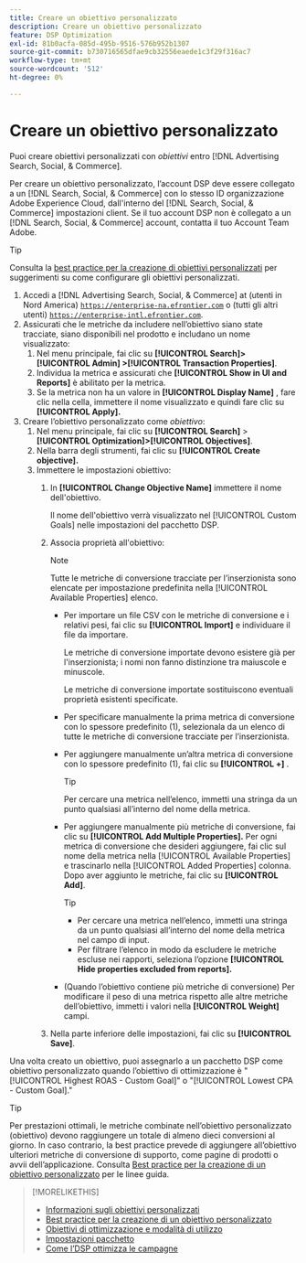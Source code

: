```yaml
---
title: Creare un obiettivo personalizzato
description: Creare un obiettivo personalizzato
feature: DSP Optimization
exl-id: 81b0acfa-085d-495b-9516-576b952b1307
source-git-commit: b730716565dfae9cb32556eaede1c3f29f316ac7
workflow-type: tm+mt
source-wordcount: '512'
ht-degree: 0%

---
```


# Creare un obiettivo personalizzato

Puoi creare obiettivi personalizzati con *obiettivi* entro [!DNL Advertising Search, Social, & Commerce].

Per creare un obiettivo personalizzato, l’account DSP deve essere collegato a un [!DNL Search, Social, & Commerce] con lo stesso ID organizzazione Adobe Experience Cloud, dall&#39;interno del [!DNL Search, Social, & Commerce] impostazioni client. Se il tuo account DSP non è collegato a un [!DNL Search, Social, & Commerce] account, contatta il tuo Account Team Adobe.

>[!TIP]
>
>Consulta la [best practice per la creazione di obiettivi personalizzati](custom-goal-best-practices.md) per suggerimenti su come configurare gli obiettivi personalizzati.

1. Accedi a [!DNL Advertising Search, Social, & Commerce] at (utenti in Nord America) [`https://enterprise-na.efrontier.com`](https://enterprise-na.efrontier.com) o (tutti gli altri utenti) [`https://enterprise-intl.efrontier.com`](https://enterprise-intl.efrontier.com).
1. Assicurati che le metriche da includere nell’obiettivo siano state tracciate, siano disponibili nel prodotto e includano un nome visualizzato:
   1. Nel menu principale, fai clic su **[!UICONTROL Search]> [!UICONTROL Admin] >[!UICONTROL Transaction Properties]**.
   1. Individua la metrica e assicurati che **[!UICONTROL Show in UI and Reports]** è abilitato per la metrica.
   1. Se la metrica non ha un valore in **[!UICONTROL Display Name]** , fare clic nella cella, immettere il nome visualizzato e quindi fare clic su **[!UICONTROL Apply].**
1. Creare l’obiettivo personalizzato come *obiettivo*:
   1. Nel menu principale, fai clic su **[!UICONTROL Search]** > **[!UICONTROL Optimization]>[!UICONTROL Objectives]**.
   1. Nella barra degli strumenti, fai clic su **[!UICONTROL Create objective].**
   1. Immettere le impostazioni obiettivo:
      1. In **[!UICONTROL Change Objective Name]** immettere il nome dell&#39;obiettivo.

         Il nome dell&#39;obiettivo verrà visualizzato nel [!UICONTROL Custom Goals] nelle impostazioni del pacchetto DSP.

      1. Associa proprietà all&#39;obiettivo:

         >[!NOTE]
         >
         > Tutte le metriche di conversione tracciate per l’inserzionista sono elencate per impostazione predefinita nella [!UICONTROL Available Properties] elenco.

         * Per importare un file CSV con le metriche di conversione e i relativi pesi, fai clic su **[!UICONTROL Import]** e individuare il file da importare.

           Le metriche di conversione importate devono esistere già per l&#39;inserzionista; i nomi non fanno distinzione tra maiuscole e minuscole.

           Le metriche di conversione importate sostituiscono eventuali proprietà esistenti specificate.

         * Per specificare manualmente la prima metrica di conversione con lo spessore predefinito (1), selezionala da un elenco di tutte le metriche di conversione tracciate per l’inserzionista.

         * Per aggiungere manualmente un’altra metrica di conversione con lo spessore predefinito (1), fai clic su **[!UICONTROL +]** .

           >[!TIP]
           >
           > Per cercare una metrica nell’elenco, immetti una stringa da un punto qualsiasi all’interno del nome della metrica.

         * Per aggiungere manualmente più metriche di conversione, fai clic su **[!UICONTROL Add Multiple Properties].** Per ogni metrica di conversione che desideri aggiungere, fai clic sul nome della metrica nella [!UICONTROL Available Properties] e trascinarlo nella [!UICONTROL Added Properties] colonna. Dopo aver aggiunto le metriche, fai clic su **[!UICONTROL Add]**.

           >[!TIP]
           >
           >* Per cercare una metrica nell’elenco, immetti una stringa da un punto qualsiasi all’interno del nome della metrica nel campo di input.
           >* Per filtrare l’elenco in modo da escludere le metriche escluse nei rapporti, seleziona l’opzione **[!UICONTROL Hide properties excluded from reports].**

         * (Quando l’obiettivo contiene più metriche di conversione) Per modificare il peso di una metrica rispetto alle altre metriche dell’obiettivo, immetti i valori nella **[!UICONTROL Weight]** campi.

      1. Nella parte inferiore delle impostazioni, fai clic su **[!UICONTROL Save]**.

Una volta creato un obiettivo, puoi assegnarlo a un pacchetto DSP come obiettivo personalizzato quando l’obiettivo di ottimizzazione è &quot;[!UICONTROL Highest ROAS - Custom Goal]&quot; o &quot;[!UICONTROL Lowest CPA - Custom Goal].&quot;

>[!TIP]
>
>Per prestazioni ottimali, le metriche combinate nell’obiettivo personalizzato (obiettivo) devono raggiungere un totale di almeno dieci conversioni al giorno. In caso contrario, la best practice prevede di aggiungere all’obiettivo ulteriori metriche di conversione di supporto, come pagine di prodotti o avvii dell’applicazione. Consulta [Best practice per la creazione di un obiettivo personalizzato](custom-goal-best-practices.md) per le linee guida.

>[!MORELIKETHIS]
>
>* [Informazioni sugli obiettivi personalizzati](custom-goal-about.md)
>* [Best practice per la creazione di un obiettivo personalizzato](custom-goal-best-practices.md)
>* [Obiettivi di ottimizzazione e modalità di utilizzo](optimization-goals.md)
>* [Impostazioni pacchetto](/help/dsp/campaign-management/packages/package-settings.md)
> * [Come l’DSP ottimizza le campagne](optimization-how-dsp-optimizes-campaigns.md)
